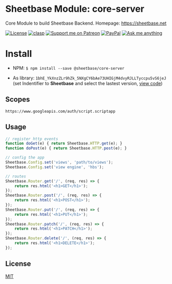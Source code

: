 # Sheetbase Module: core-server

Core Module to build Sheetbase Backend. Homepage: https://sheetbase.net

[![License][license_badge]][license_url] [![clasp][clasp_badge]][clasp_url] [![Support me on Patreon][patreon_badge]][patreon_url] [![PayPal][paypal_donate_badge]][paypal_donate_url] [![Ask me anything][ask_me_badge]][ask_me_url]

# Install

- NPM: ``$ npm install --save @sheetbase/core-server``

- As library: ``1bhE_YkXnzZLr9hZk_5NXgCY6bAe73UHIGjM4dvyRJLLTyccpu5vS6jeJ`` (set Indentifier to **Sheetbase** and select the lastest version, [view code](https://script.google.com/d/1bhE_YkXnzZLr9hZk_5NXgCY6bAe73UHIGjM4dvyRJLLTyccpu5vS6jeJ/edit?usp=sharing))

## Scopes

``https://www.googleapis.com/auth/script.scriptapp``

## Usage

```ts
// register http events
function doGet(e) { return Sheetbase.HTTP.get(e); }
function doPost(e) { return Sheetbase.HTTP.post(e); }

// config the app
Sheetbase.Config.set('views', 'path/to/views');
Sheetbase.Config.set('view engine', 'hbs');

// routes
Sheetbase.Router.get('/', (req, res) => {
    return res.html('<h1>GET</h1>');
});
Sheetbase.Router.post('/', (req, res) => {
    return res.html('<h1>POST</h1>');
});
Sheetbase.Router.put('/', (req, res) => {
    return res.html('<h1>PUT</h1>');
});
Sheetbase.Router.patch('/', (req, res) => {
    return res.html('<h1>PATCH</h1>');
});
Sheetbase.Router.delete('/', (req, res) => {
    return res.html('<h1>DELETE</h1>');
});
```

## License

[MIT][license_url]

[license_badge]: https://img.shields.io/github/license/mashape/apistatus.svg
[license_url]: https://github.com/sheetbase/module-core-server/blob/master/LICENSE

[clasp_badge]: https://img.shields.io/badge/built%20with-clasp-4285f4.svg
[clasp_url]: https://github.com/google/clasp

[patreon_badge]: https://ionicabizau.github.io/badges/patreon.svg
[patreon_url]: https://www.patreon.com/lamnhan

[paypal_donate_badge]: https://ionicabizau.github.io/badges/paypal_donate.svg
[paypal_donate_url]: https://www.paypal.me/lamnhan

[ask_me_badge]: https://img.shields.io/badge/ask/me-anything-1abc9c.svg
[ask_me_url]: https://m.me/sheetbase